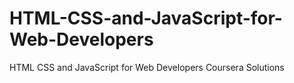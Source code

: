 # HTML-CSS-and-JavaScript-for-Web-Developers
HTML CSS and JavaScript for Web Developers Coursera Solutions
